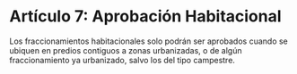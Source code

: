 # Artículo 7: Aprobación Habitacional

Los fraccionamientos habitacionales solo podrán ser aprobados cuando se ubiquen en predios contiguos a zonas urbanizadas, o de algún fraccionamiento ya urbanizado, salvo los del tipo campestre.
